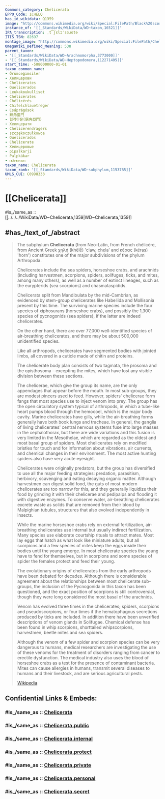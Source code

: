 ```yaml
---
Commons_category: Chelicerata
EPPO_Code: 1CHELQ
has_id_wikidata: Q1359
image: "http://commons.wikimedia.org/wiki/Special:FilePath/Black%20scorpion.jpg"
instance_of: '[[_Standards/WikiData/WD~taxon,16521]]'
IPA_transcription: ˌt͡ʃɛlɪˈsɜɹɑtə
ITIS_TSN: 82697
montage_image: "http://commons.wikimedia.org/wiki/Special:FilePath/Chelicerata%20collage%202-3.png"
OmegaWiki_Defined_Meaning: 538
parent_taxon:
- '[[_Standards/WikiData/WD~Arachnomorpha,3773000]]'
- '[[_Standards/WikiData/WD~Heptopodomera,112271405]]'
start_time: -508000000-01-01
taxon_common_name:
- Örümceğimsiler
- Хелицерови
- Chelicerates
- Quelicerados
- Leukakoukulliset
- Chélicérates
- Chélicérés
- Chifelchlauetreger
- Csáprágósok
- 鋏角亜門
- 협각아문(鋏角亞門)
- Хелицерати
- Chelicerendragers
- szczękoczułkowce
- Quelicerados
- Chelicerate
- Хелицеровые
- pipalkarji
- Palpkäkar
- เชลิเซอราตา
taxon_name: Chelicerata
taxon_rank: '[[_Standards/WikiData/WD~subphylum,1153785]]'
UMLS_CUI: C0998333
---
```


# [[Chelicerata]] 

#is_/same_as :: [[../../../WikiData/WD~Chelicerata,1359|WD~Chelicerata,1359]] 

## #has_/text_of_/abstract 

> The subphylum **Chelicerata** (from Neo-Latin, from French  chélicère, 
> from Ancient Greek  χηλή (khēlḗ) 'claw, chela' and  κέρας (kéras) 'horn') 
> constitutes one of the major subdivisions of the phylum Arthropoda. 
> 
> Chelicerates include the sea spiders, horseshoe crabs, and arachnids 
> (including harvestmen, scorpions, spiders, solifuges, ticks, and mites, among many others), 
> as well as a number of extinct lineages, such as the eurypterids (sea scorpions) and chasmataspidids.
>
> Chelicerata  split from Mandibulata by the mid-Cambrian, 
> as evidenced by stem-group chelicerates like Habeliida and Mollisonia present by this time. 
> The surviving marine species include the four species of xiphosurans (horseshoe crabs), 
> and possibly the 1,300 species of pycnogonids (sea spiders), if the latter are indeed chelicerates. 
> 
> On the other hand, there are over 77,000 well-identified species of air-breathing chelicerates, 
> and there may be about 500,000 unidentified species.
>
> Like all arthropods, chelicerates have segmented bodies with jointed limbs, 
> all covered in a cuticle made of chitin and proteins. 
> 
> The chelicerate body plan consists of two tagmata, the prosoma and the opisthosoma – 
> excepting the mites, which have lost any visible division between these sections. 
> 
> The chelicerae, which give the group its name, are the only appendages that appear before the mouth. In most sub-groups, they are modest pincers used to feed. However, spiders' chelicerae form fangs that most species use to inject venom into prey. The group has the open circulatory system typical of arthropods, in which a tube-like heart pumps blood through the hemocoel, which is the major body cavity. Marine chelicerates have gills, while the air-breathing forms generally have both book lungs and tracheae. In general, the ganglia of living chelicerates' central nervous systems fuse into large masses in the cephalothorax, but there are wide variations and this fusion is very limited in the Mesothelae, which are regarded as the oldest and most basal group of spiders. Most chelicerates rely on modified bristles for touch and for information about vibrations, air currents, and chemical changes in their environment. The most active hunting spiders also have very acute eyesight.
>
> Chelicerates were originally predators, but the group has diversified to use all the major feeding strategies: predation, parasitism, herbivory, scavenging and eating decaying organic matter. Although harvestmen can digest solid food, the guts of most modern chelicerates are too narrow for this, and they generally liquidize their food by grinding it with their chelicerae and pedipalps and flooding it with digestive enzymes. To conserve water, air-breathing chelicerates excrete waste as solids that are removed from their blood by Malpighian tubules, structures that also evolved independently in insects.
>
> While the marine horseshoe crabs rely on external fertilization, air-breathing chelicerates use internal but usually indirect fertilization. Many species use elaborate courtship rituals to attract mates. Most lay eggs that hatch as what look like miniature adults, but all scorpions and a few species of mites keep the eggs inside their bodies until the young emerge. In most chelicerate species the young have to fend for themselves, but in scorpions and some species of spider the females protect and feed their young.
>
> The evolutionary origins of chelicerates from the early arthropods have been debated for decades. Although there is considerable agreement about the relationships between most chelicerate sub-groups, the inclusion of the Pycnogonida in this taxon has been questioned, and the exact position of scorpions is still controversial, though they were long considered the most basal of the arachnids.
>
> Venom has evolved three times in the chelicerates; spiders, scorpions and pseudoscorpions, or four times if the hematophagous secretions produced by ticks are included. In addition there have been unverified descriptions of venom glands in Solifugae. Chemical defense has been found in whip scorpions, shorttailed whipscorpions, harvestmen, beetle mites and sea spiders.
>
> Although the venom of a few spider and scorpion species can be very dangerous to humans, medical researchers are investigating the use of these venoms for the treatment of disorders ranging from cancer to erectile dysfunction. The medical industry also uses the blood of horseshoe crabs as a test for the presence of contaminant bacteria. Mites can cause allergies in humans, transmit several diseases to humans and their livestock, and are serious agricultural pests.
>
> [Wikipedia](https://en.wikipedia.org/wiki/Chelicerata) 


## Confidential Links & Embeds: 

### #is_/same_as :: [Chelicerata](/_Standards/bio/bio~Domain/Eukarya/Animal/Bilateria/Arthropoda/Chelicerata.md) 

### #is_/same_as :: [Chelicerata.public](/_public/bio/bio~Domain/Eukarya/Animal/Bilateria/Arthropoda/Chelicerata.public.md) 

### #is_/same_as :: [Chelicerata.internal](/_internal/bio/bio~Domain/Eukarya/Animal/Bilateria/Arthropoda/Chelicerata.internal.md) 

### #is_/same_as :: [Chelicerata.protect](/_protect/bio/bio~Domain/Eukarya/Animal/Bilateria/Arthropoda/Chelicerata.protect.md) 

### #is_/same_as :: [Chelicerata.private](/_private/bio/bio~Domain/Eukarya/Animal/Bilateria/Arthropoda/Chelicerata.private.md) 

### #is_/same_as :: [Chelicerata.personal](/_personal/bio/bio~Domain/Eukarya/Animal/Bilateria/Arthropoda/Chelicerata.personal.md) 

### #is_/same_as :: [Chelicerata.secret](/_secret/bio/bio~Domain/Eukarya/Animal/Bilateria/Arthropoda/Chelicerata.secret.md)

